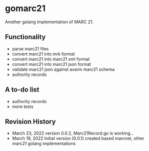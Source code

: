 # gomarc21
Another golang implementation of MARC 21. 

## Functionality

- parse marc21 files
- convert marc21 into mrk format
- convert marc21 into marc21 xml format
- convert marc21 into marc21 json format
- validate marc21 json against avarm marc21 schema
- authority records

## A to-do list
- authority records
- more tests

## Revision History
- March 23, 2022 version 0.0.2, Marc21Record.go is working...
- March 19, 2022 Initial version (0.0.1) created based marcnet, other marc21 golang implementations
